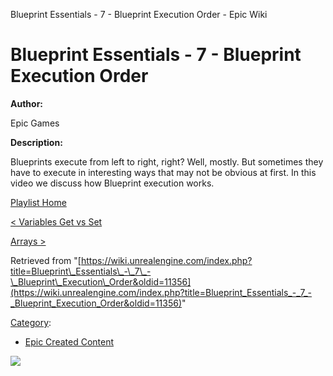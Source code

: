 Blueprint Essentials - 7 - Blueprint Execution Order - Epic Wiki                    

Blueprint Essentials - 7 - Blueprint Execution Order
====================================================

  

**Author:**

Epic Games

**Description:**

Blueprints execute from left to right, right? Well, mostly. But sometimes they have to execute in interesting ways that may not be obvious at first. In this video we discuss how Blueprint execution works.

  

[Playlist Home](/Category:Epic_Video_Playlists "Category:Epic Video Playlists")

[< Variables Get vs Set](/Blueprint_Essentials_-_6_-_Variables_Get_vs_Set "Blueprint Essentials - 6 - Variables Get vs Set")

[Arrays >](/Blueprint_Essentials_-_8_-_Arrays "Blueprint Essentials - 8 - Arrays")

Retrieved from "[https://wiki.unrealengine.com/index.php?title=Blueprint\_Essentials\_-\_7\_-\_Blueprint\_Execution\_Order&oldid=11356](https://wiki.unrealengine.com/index.php?title=Blueprint_Essentials_-_7_-_Blueprint_Execution_Order&oldid=11356)"

[Category](/Special:Categories "Special:Categories"):

*   [Epic Created Content](/Category:Epic_Created_Content "Category:Epic Created Content")

  ![](https://tracking.unrealengine.com/track.png)